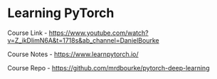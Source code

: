 # Learning PyTorch

Course Link - https://www.youtube.com/watch?v=Z_ikDlimN6A&t=1718s&ab_channel=DanielBourke

Course Notes - https://www.learnpytorch.io/

Course Repo - https://github.com/mrdbourke/pytorch-deep-learning
